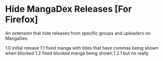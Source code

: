 # Hide MangaDex Releases [For Firefox]
An extension that hide releases from specific groups and uploaders on MangaDex.


1.0		initial release
1.1		fixed manga with titles that have commas being shown when blocked
1.2		fixed blocked manga being shown
1.2.1	but no really